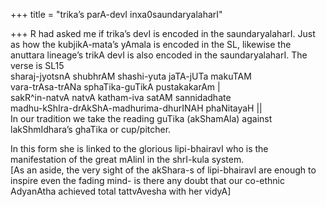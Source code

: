 +++
title = "trika’s parA-devI inxa0saundaryalaharI"

+++
R had asked me if trika’s devI is encoded in the saundaryalaharI. Just
as how the kubjikA-mata’s yAmala is encoded in the SL, likewise the
anuttara lineage’s trikA devI is also encoded in the saundaryalaharI.
The verse is SL15  
sharaj-jyotsnA shubhrAM shashi-yuta jaTA-jUTa makuTAM  
vara-trAsa-trANa sphaTika-guTikA pustakakarAm |  
sakR^in-natvA natvA katham-iva satAM sannidadhate  
madhu-kShIra-drAkShA-madhurima-dhurINAH phaNitayaH ||  
In our tradition we take the reading guTika (akShamAla) against
lakShmIdhara’s ghaTika or cup/pitcher.

In this form she is linked to the glorious lipi-bhairavI who is the
manifestation of the great mAlinI in the shrI-kula system.  
\[As an aside, the very sight of the akShara-s of lipi-bhairavI are
enough to inspire even the fading mind- is there any doubt that our
co-ethnic AdyanAtha achieved total tattvAvesha with her vidyA\]
